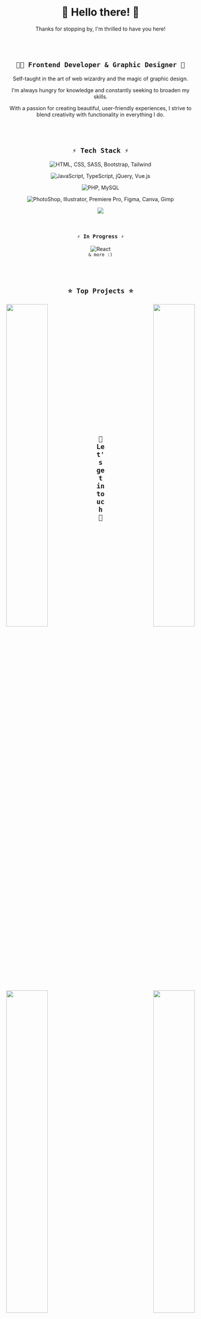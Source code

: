 <h1 align="center">
  👋 Hello there! 🎉
</h1>

<p align="center">
  Thanks for stopping by, I'm thrilled to have you here!
</p>

<br /><br />

<h2 align="center">
  <code>👨‍💻 Frontend Developer & Graphic Designer 🎨</code>
</h2>



<p align="center">
Self-taught in the art of web wizardry and the magic of graphic design.
</p>
<p align="center">
I'm always hungry for knowledge and constantly seeking to broaden my skills.
</p>
<p align="center">
With a passion for creating beautiful, user-friendly experiences, I strive to blend creativity with functionality in everything I do.
</p>

<br /><br />

<h2 align="center">
  <code>⚡ Tech Stack ⚡</code>
</h2>

<p align="center">
  <img src="https://skillicons.dev/icons?i=html,css,sass,bootstrap,tailwind" alt="HTML, CSS, SASS, Bootstrap, Tailwind" />
</p>

<p align="center">
  <img src="https://skillicons.dev/icons?i=js,ts,jquery,vue" alt="JavaScript, TypeScript, jQuery, Vue.js" />
</p>

<p align="center">
  <img src="https://skillicons.dev/icons?i=php,mysql" alt="PHP, MySQL" />
</p>

<p align="center">
  <img src="https://skillicons.dev/icons?i=ps,ai,pr,figma" alt="PhotoShop, Illustrator, Premiere Pro, Figma, Canva, Gimp" />
</p>

<div align="center">
  
  ![](https://github-readme-stats.vercel.app/api/top-langs/?username=newhorizonweb&title_color=b963ff&text_color=ffffff&icon_color=b963ff&bg_color=14063e&hide_border=false&border_color=b963ff&include_all_commits=false&count_private=false&layout=compact)
  
</div>

<br />

<h3 align="center">
  <code>⚡ In Progress ⚡</code>
</h3>

<p align="center">
  <img src="https://skillicons.dev/icons?i=react" alt="React" />
  <br />
  <code>& more :)</code>
</p>



<br /><br />

<h2 align="center">
  <code>⭐ Top Projects ⭐</code>
</h2>

  <div width="100%" align="center">
    <a href="https://github.com/newhorizonweb/Uverit-Cookbook" align="left">
      <img align="left" width="47%" src="https://github-readme-stats.vercel.app/api/pin/?username=newhorizonweb&repo=Uverit-Cookbook&title_color=b963ff&text_color=ffffff&icon_color=b963ff&bg_color=14063e&hide_border=false&border_color=b963ff&locale=en" />
    </a>
    <a href="https://github.com/newhorizonweb/Uverit-Logo-Test" align="right">
      <img align="right" width="47%" src="https://github-readme-stats.vercel.app/api/pin/?username=newhorizonweb&repo=Uverit-Logo-Test&title_color=b963ff&text_color=ffffff&icon_color=b963ff&bg_color=14063e&hide_border=false&border_color=b963ff&locale=en" />
    </a>
  </div>
  
  <br /><br /><br /><br /><br /><br /><br /><br />
  
  <div width="100%" align="center">
    <a href="https://github.com/newhorizonweb/Rapid-Core" align="left">
      <img align="left" width="47%" src="https://github-readme-stats.vercel.app/api/pin/?username=newhorizonweb&repo=Rapid-Core&title_color=b963ff&text_color=ffffff&icon_color=b963ff&bg_color=14063e&hide_border=false&border_color=b963ff&locale=en" />
    </a>
    <a href="https://github.com/newhorizonweb/Portfolio" align="right">
      <img align="right" width="47%" src="https://github-readme-stats.vercel.app/api/pin/?username=newhorizonweb&repo=Portfolio&title_color=b963ff&text_color=ffffff&icon_color=b963ff&bg_color=14063e&hide_border=false&border_color=b963ff&locale=en" />
    </a>
  </div>
  <br /><br /><br /><br /><br /><br /><br /><br /><br /><br />

<h2 align="center">
  <code>💬 Let's get in touch 💬</code>
</h2>

<div align="center">
  <a href="https://www.linkedin.com/in/wojciech-bocho/">
    <img src="https://skillicons.dev/icons?i=linkedin" alt="LinkedIn" />
  </a>
&nbsp;&nbsp;&nbsp;&nbsp;&nbsp;&nbsp;&nbsp;
  <a href="https://newhorizonweb.github.io/Portfolio/">
    <img src="https://i.postimg.cc/zf0cdk05/wb-logo-icon.png" alt="Portfolio (contact)" />
  </a>
</div>

<br /><br />

<p align="center">
  <code>💡 I hope you found something interesting. 💡</code>
  <br />
  <code>🚀 Keep coding, stay curious, and never let anything stop you! 🚀</code>
</p>

<br /><br /><br /><br />





